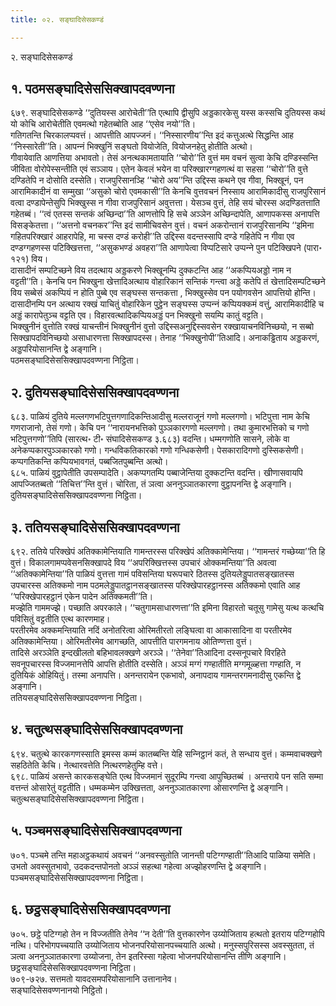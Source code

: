 ```yaml
---
title: ०२. सङ्घादिसेसकण्डं

---
```

२. सङ्घादिसेसकण्डं  


## १. पठमसङ्घादिसेससिक्खापदवण्णना

६७९. सङ्घादिसेसकण्डे ‘‘दुतियस्स आरोचेती’’ति एत्थापि द्वीसुपि अड्डकारकेसु यस्स कस्सचि दुतियस्स कथं यो कोचि आरोचेतीति एवमत्थो गहेतब्बोति आह ‘‘एसेव नयो’’ति।  
गतिगतन्ति चिरकालप्पवत्तं। आपत्तीति आपज्‍जनं। ‘‘निस्सारणीय’’न्ति इदं कत्तुअत्थे सिद्धन्ति आह ‘‘निस्सारेती’’ति। आपन्‍नं भिक्खुनिं सङ्घतो वियोजेति, वियोजनहेतु होतीति अत्थो।  
गीवायेवाति आणत्तिया अभावतो। तेसं अनत्थकामतायाति ‘‘चोरो’’ति वुत्तं मम वचनं सुत्वा केचि दण्डिस्सन्ति जीविता वोरोपेस्सन्तीति एवं सञ्‍ञाय। एतेन केवलं भयेन वा परिक्खारग्गहणत्थं वा सहसा ‘‘चोरो’’ति वुत्ते दण्डितेपि न दोसोति दस्सेति। राजपुरिसानञ्हि ‘‘चोरो अय’’न्ति उद्दिस्स कथने एव गीवा, भिक्खूनं, पन आरामिकादीनं वा सम्मुखा ‘‘असुको चोरो एवमकासी’’ति केनचि वुत्तवचनं निस्साय आरामिकादीसु राजपुरिसानं वत्वा दण्डापेन्तेसुपि भिक्खुस्स न गीवा राजपुरिसानं अवुत्तत्ता। येसञ्‍च वुत्तं, तेहि सयं चोरस्स अदण्डितत्ताति गहेतब्बं। ‘‘त्वं एतस्स सन्तकं अच्छिन्दा’’ति आणत्तोपि हि सचे अञ्‍ञेन अच्छिन्दापेति, आणापकस्स अनापत्ति विसङ्केतत्ता। ‘‘अत्तनो वचनकर’’न्ति इदं सामीचिवसेन वुत्तं। वचनं अकरोन्तानं राजपुरिसानम्पि ‘‘इमिना गहितपरिक्खारं आहरापेहि, मा चस्स दण्डं करोही’’ति उद्दिस्स वदन्तस्सापि दण्डे गहितेपि न गीवा एव दण्डग्गहणस्स पटिक्खित्तत्ता, ‘‘असुकभण्डं अवहरा’’ति आणापेत्वा विप्पटिसारे उप्पन्‍ने पुन पटिक्खिपने (पारा॰ १२१) विय।  
दासादीनं सम्पटिच्छने विय तदत्थाय अड्डकरणे भिक्खूनम्पि दुक्‍कटन्ति आह ‘‘अकप्पियअड्डो नाम न वट्टती’’ति। केनचि पन भिक्खुना खेत्तादिअत्थाय वोहारिकानं सन्तिकं गन्त्वा अड्डे कतेपि तं खेत्तादिसम्पटिच्छने विय सब्बेसं अकप्पियं न होति पुब्बे एव सङ्घस्स सन्तकत्ता , भिक्खुस्सेव पन पयोगवसेन आपत्तियो होन्ति। दासादीनम्पि पन अत्थाय रक्खं याचितुं वोहारिकेन पुट्ठेन सङ्घस्स उप्पन्‍नं कप्पियक्‍कमं वत्तुं, आरामिकादीहि च अड्डं कारापेतुञ्‍च वट्टति एव। विहारवत्थादिकप्पियअड्डं पन भिक्खुनो सयम्पि कातुं वट्टति।  
भिक्खुनीनं वुत्तोति रक्खं याचन्तीनं भिक्खुनीनं वुत्तो उद्दिस्सअनुद्दिस्सवसेन रक्खायाचनविनिच्छयो, न सब्बो सिक्खापदविनिच्छयो असाधारणत्ता सिक्खापदस्स। तेनाह ‘‘भिक्खुनोपी’’तिआदि। अनाकड्ढिताय अड्डकरणं, अड्डपरियोसानन्ति द्वे अङ्गानि।  
पठमसङ्घादिसेससिक्खापदवण्णना निट्ठिता।  


## २. दुतियसङ्घादिसेससिक्खापदवण्णना

६८३. पाळियं दुतिये मल्‍लगणभटिपुत्तगणादिकन्तिआदीसु मल्‍लराजूनं गणो मल्‍लगणो। भटिपुत्ता नाम केचि गणराजानो, तेसं गणो। केचि पन ‘‘नारायनभत्तिको पुञ्‍ञकारगणो मल्‍लगणो। तथा कुमारभत्तिको च गणो भटिपुत्तगणो’’तिपि (सारत्थ॰ टी॰ संघादिसेसकण्ड ३.६८३) वदन्ति। धम्मगणोति सासने, लोके वा अनेकप्पकारपुञ्‍ञकारको गणो। गन्धविकतिकारको गणो गन्धिकसेणी। पेसकारादिगणो दुस्सिकसेणी। कप्पगतिकन्ति कप्पियभावगतं, पब्बजितपुब्बन्ति अत्थो।  
६८५. पाळियं वुट्ठापेतीति उपसम्पादेति। अकप्पगतम्पि पब्बाजेन्तिया दुक्‍कटन्ति वदन्ति। खीणासवायपि आपज्‍जितब्बतो ‘‘तिचित्त’’न्ति वुत्तं। चोरिता, तं ञत्वा अननुञ्‍ञातकारणा वुट्ठापनन्ति द्वे अङ्गानि।  
दुतियसङ्घादिसेससिक्खापदवण्णना निट्ठिता।  


## ३. ततियसङ्घादिसेससिक्खापदवण्णना

६९२. ततिये परिक्खेपं अतिक्‍कामेन्तियाति गामन्तरस्स परिक्खेपं अतिक्‍कामेन्तिया। ‘‘गामन्तरं गच्छेय्या’’ति हि वुत्तं। विकालगामप्पवेसनसिक्खापदे विय ‘‘अपरिक्खित्तस्स उपचारं ओक्‍कमन्तिया’’ति अवत्वा ‘‘अतिक्‍कामेन्तिया’’ति पाळियं वुत्तत्ता गामं पविसन्तिया घरूपचारे ठितस्स दुतियलेड्डुपातसङ्खातस्स उपचारस्स अतिक्‍कमो नाम पठमलेड्डुपातट्ठानसङ्खातस्स परिक्खेपारहट्ठानस्स अतिक्‍कमो एवाति आह ‘‘परिक्खेपारहट्ठानं एकेन पादेन अतिक्‍कमती’’ति।  
मज्झेति गाममज्झे। पच्छाति अपरकाले। ‘‘चतुगामसाधारणत्ता’’ति इमिना विहारतो चतूसु गामेसु यत्थ कत्थचि पविसितुं वट्टतीति एत्थ कारणमाह।  
परतीरमेव अक्‍कमन्तियाति नदिं अनोतरित्वा ओरिमतीरतो लङ्घित्वा वा आकासादिना वा परतीरमेव अतिक्‍कामेन्तिया। ओरिमतीरमेव आगच्छति, आपत्तीति पारगमनाय ओतिण्णत्ता वुत्तं।  
तादिसे अरञ्‍ञेति इन्दखीलतो बहिभावलक्खणे अरञ्‍ञे। ‘‘तेनेवा’’तिआदिना दस्सनूपचारे विरहिते सवनूपचारस्स विज्‍जमानत्तेपि आपत्ति होतीति दस्सेति। अञ्‍ञं मग्गं गण्हातीति मग्गमूळ्हत्ता गण्हाति, न दुतियिकं ओहियितुं। तस्मा अनापत्ति। अनन्तरायेन एकभावो, अनापदाय गामन्तरगमनादीसु एकन्ति द्वे अङ्गानि।  
ततियसङ्घादिसेससिक्खापदवण्णना निट्ठिता।  


## ४. चतुत्थसङ्घादिसेससिक्खापदवण्णना

६९४. चतुत्थे कारकगणस्साति इमस्स कम्मं कातब्बन्ति येहि सन्‍निट्ठानं कतं, ते सन्धाय वुत्तं। कम्मवाचक्खणे सहठितेति केचि। नेत्थारवत्तेति नित्थरणहेतुम्हि वत्ते।  
६९८. पाळियं असन्ते कारकसङ्घेति एत्थ विज्‍जमानं सुदूरम्पि गन्त्वा आपुच्छितब्बं । अन्तराये पन सति सम्मा वत्तन्तं ओसारेतुं वट्टतीति। धम्मकम्मेन उक्खित्तता, अननुञ्‍ञातकारणा ओसारणन्ति द्वे अङ्गानि।  
चतुत्थसङ्घादिसेससिक्खापदवण्णना निट्ठिता।  


## ५. पञ्‍चमसङ्घादिसेससिक्खापदवण्णना

७०१. पञ्‍चमे तन्ति महाअट्ठकथायं अवचनं ‘‘अनवस्सुतोति जानन्ती पटिग्गण्हाती’’तिआदि पाळिया समेति। उभतो अवस्सुतभावो, उदकदन्तपोनतो अञ्‍ञं सहत्था गहेत्वा अज्झोहरणन्ति द्वे अङ्गानि।  
पञ्‍चमसङ्घादिसेससिक्खापदवण्णना निट्ठिता।  


## ६. छट्ठसङ्घादिसेससिक्खापदवण्णना

७०५. छट्ठे पटिग्गहो तेन न विज्‍जतीति तेनेव ‘‘न देती’’ति वुत्तकारणेन उय्योजिताय हत्थतो इतराय पटिग्गहोपि नत्थि। परिभोगपच्‍चयाति उय्योजिताय भोजनपरियोसानपच्‍चयाति अत्थो। मनुस्सपुरिसस्स अवस्सुतता, तं ञत्वा अननुञ्‍ञातकारणा उय्योजना, तेन इतरिस्सा गहेत्वा भोजनपरियोसानन्ति तीणि अङ्गानि।  
छट्ठसङ्घादिसेससिक्खापदवण्णना निट्ठिता।  
७०९-७२७. सत्तमतो यावदसमपरियोसानानि उत्तानानेव।  
सङ्घादिसेसवण्णनानयो निट्ठितो।  